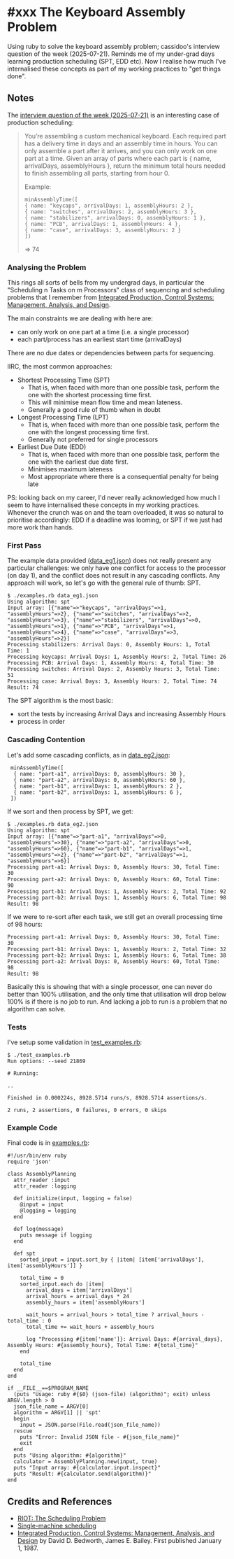 # #xxx The Keyboard Assembly Problem

Using ruby to solve the keyboard assembly problem; cassidoo's interview question of the week (2025-07-21).
Reminds me of my under-grad days learning production scheduling (SPT, EDD etc).
Now I realise how much I've internalised these concepts as part of my working practices to "get things done".

## Notes

The [interview question of the week (2025-07-21)](https://buttondown.com/cassidoo/archive/7309/)
is an interesting case of production scheduling:

> You’re assembling a custom mechanical keyboard.
> Each required part has a delivery time in days and an assembly time in hours.
> You can only assemble a part after it arrives, and you can only work on one part at a time.
> Given an array of parts where each part is { name, arrivalDays, assemblyHours },
> return the minimum total hours needed to finish assembling all parts, starting from hour 0.
>
> Example:
>
>     minAssemblyTime([
>     { name: "keycaps", arrivalDays: 1, assemblyHours: 2 },
>     { name: "switches", arrivalDays: 2, assemblyHours: 3 },
>     { name: "stabilizers", arrivalDays: 0, assemblyHours: 1 },
>     { name: "PCB", arrivalDays: 1, assemblyHours: 4 },
>     { name: "case", arrivalDays: 3, assemblyHours: 2 }
>     ])
>
> => 74

### Analysing the Problem

This rings all sorts of bells from my undergrad days,
in particular the "Scheduling n Tasks on m Processors" class of sequencing and scheduling problems
that I remember from
[Integrated Production, Control Systems: Management, Analysis, and Design](https://www.goodreads.com/book/show/2193350.Integrated_Production_Control_Systems).

The main constraints we are dealing with here are:

* can only work on one part at a time (i.e. a single processor)
* each part/process has an earliest start time (arrivalDays)

There are no due dates or dependencies between parts for sequencing.

IIRC, the most common approaches:

* Shortest Processing Time (SPT)
    * That is, when faced with more than one possible task, perform the one with the shortest processing time first.
    * This will minimise mean flow time and mean lateness.
    * Generally a good rule of thumb when in doubt
* Longest Processing Time (LPT)
    * That is, when faced with more than one possible task, perform the one with the longest processing time first.
    * Generally not preferred for single processors
* Earliest Due Date (EDD)
    * That is, when faced with more than one possible task, perform the one with the earliest due date first.
    * Minimises maximum lateness
    * Most appropriate where there is a consequential penalty for being late

PS: looking back on my career, I'd never really acknowledged how much I seem to have internalised these concepts in my working practices.
Whenever the crunch was on and the team overloaded, it was so natural to prioritise accordingly: EDD if a deadline was looming, or SPT if we just had more work than hands.

### First Pass

The example data provided ([data_eg1.json](./data_eg1.json)) does not really present any particular challenges: we only have one conflict for access to the processor (on day 1), and the conflict does not result in any cascading conflicts.
Any approach will work, so let's go with the general rule of thumb: SPT.

    $ ./examples.rb data_eg1.json
    Using algorithm: spt
    Input array: [{"name"=>"keycaps", "arrivalDays"=>1, "assemblyHours"=>2}, {"name"=>"switches", "arrivalDays"=>2, "assemblyHours"=>3}, {"name"=>"stabilizers", "arrivalDays"=>0, "assemblyHours"=>1}, {"name"=>"PCB", "arrivalDays"=>1, "assemblyHours"=>4}, {"name"=>"case", "arrivalDays"=>3, "assemblyHours"=>2}]
    Processing stabilizers: Arrival Days: 0, Assembly Hours: 1, Total Time: 1
    Processing keycaps: Arrival Days: 1, Assembly Hours: 2, Total Time: 26
    Processing PCB: Arrival Days: 1, Assembly Hours: 4, Total Time: 30
    Processing switches: Arrival Days: 2, Assembly Hours: 3, Total Time: 51
    Processing case: Arrival Days: 3, Assembly Hours: 2, Total Time: 74
    Result: 74

The SPT algorithm is the most basic:

* sort the tests by increasing Arrival Days and increasing Assembly Hours
* process in order

### Cascading Contention

Let's add some cascading conflicts, as in [data_eg2.json](./data_eg2.json):

     minAssemblyTime([
      { name: "part-a1", arrivalDays: 0, assemblyHours: 30 },
      { name: "part-a2", arrivalDays: 0, assemblyHours: 60 },
      { name: "part-b1", arrivalDays: 1, assemblyHours: 2 },
      { name: "part-b2", arrivalDays: 1, assemblyHours: 6 },
     ])

If we sort and then process by SPT, we get:

    $ ./examples.rb data_eg2.json
    Using algorithm: spt
    Input array: [{"name"=>"part-a1", "arrivalDays"=>0, "assemblyHours"=>30}, {"name"=>"part-a2", "arrivalDays"=>0, "assemblyHours"=>60}, {"name"=>"part-b1", "arrivalDays"=>1, "assemblyHours"=>2}, {"name"=>"part-b2", "arrivalDays"=>1, "assemblyHours"=>6}]
    Processing part-a1: Arrival Days: 0, Assembly Hours: 30, Total Time: 30
    Processing part-a2: Arrival Days: 0, Assembly Hours: 60, Total Time: 90
    Processing part-b1: Arrival Days: 1, Assembly Hours: 2, Total Time: 92
    Processing part-b2: Arrival Days: 1, Assembly Hours: 6, Total Time: 98
    Result: 98

If we were to re-sort after each task, we still get an overall processing time of 98 hours:

    Processing part-a1: Arrival Days: 0, Assembly Hours: 30, Total Time: 30
    Processing part-b1: Arrival Days: 1, Assembly Hours: 2, Total Time: 32
    Processing part-b2: Arrival Days: 1, Assembly Hours: 6, Total Time: 38
    Processing part-a2: Arrival Days: 0, Assembly Hours: 60, Total Time: 98
    Result: 98

Basically this is showing that with a single processor, one can never do better than 100% utilisation,
and the only time that utilisation will drop below 100% is if there is no job to run.
And lacking a job to run is a problem that no algorithm can solve.

### Tests

I've setup some validation in [test_examples.rb](./test_examples.rb):

    $ ./test_examples.rb
    Run options: --seed 21869

    # Running:

    ..

    Finished in 0.000224s, 8928.5714 runs/s, 8928.5714 assertions/s.

    2 runs, 2 assertions, 0 failures, 0 errors, 0 skips

### Example Code

Final code is in [examples.rb](./examples.rb):

    #!/usr/bin/env ruby
    require 'json'

    class AssemblyPlanning
      attr_reader :input
      attr_reader :logging

      def initialize(input, logging = false)
        @input = input
        @logging = logging
      end

      def log(message)
        puts message if logging
      end

      def spt
        sorted_input = input.sort_by { |item| [item['arrivalDays'], item['assemblyHours']] }

        total_time = 0
        sorted_input.each do |item|
          arrival_days = item['arrivalDays']
          arrival_hours = arrival_days * 24
          assembly_hours = item['assemblyHours']

          wait_hours = arrival_hours > total_time ? arrival_hours - total_time : 0
          total_time += wait_hours + assembly_hours

          log "Processing #{item['name']}: Arrival Days: #{arrival_days}, Assembly Hours: #{assembly_hours}, Total Time: #{total_time}"
        end

        total_time
      end
    end

    if __FILE__==$PROGRAM_NAME
      (puts "Usage: ruby #{$0} (json-file) (algorithm)"; exit) unless ARGV.length > 0
      json_file_name = ARGV[0]
      algorithm = ARGV[1] || 'spt'
      begin
        input = JSON.parse(File.read(json_file_name))
      rescue
        puts "Error: Invalid JSON file - #{json_file_name}"
        exit
      end
      puts "Using algorithm: #{algorithm}"
      calculator = AssemblyPlanning.new(input, true)
      puts "Input array: #{calculator.input.inspect}"
      puts "Result: #{calculator.send(algorithm)}"
    end

## Credits and References

* [RIOT: The Scheduling Problem](https://riot.ieor.berkeley.edu/Applications/Scheduling/algorithms.html)
* [Single-machine scheduling](https://en.wikipedia.org/wiki/Single-machine_scheduling)
* [Integrated Production, Control Systems: Management, Analysis, and Design](https://www.goodreads.com/book/show/2193350.Integrated_Production_Control_Systems) by David D. Bedworth, James E. Bailey. First published January 1, 1987.
